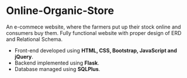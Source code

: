 # Online-Organic-Store

An e-commece website, where the farmers put up their stock online and consumers buy them. Fully functional website with proper design of ERD and Relational Schema.

- Front-end developed using **HTML, CSS, Bootstrap, JavaScript and jQuery**.
- Backend implemented using **Flask**.
- Database managed using **SQLPlus**.
